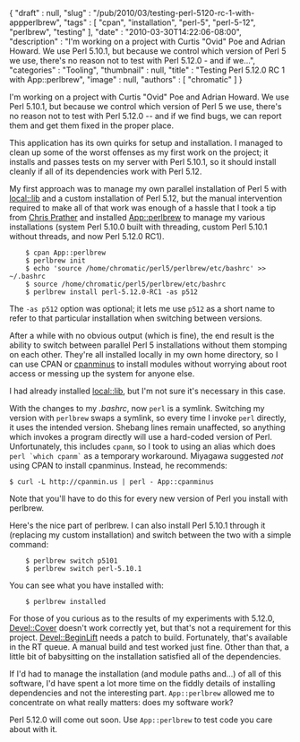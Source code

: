 {
   "draft" : null,
   "slug" : "/pub/2010/03/testing-perl-5120-rc-1-with-appperlbrew",
   "tags" : [
      "cpan",
      "installation",
      "perl-5",
      "perl-5-12",
      "perlbrew",
      "testing"
   ],
   "date" : "2010-03-30T14:22:06-08:00",
   "description" : "I'm working on a project with Curtis \"Ovid\" Poe and Adrian Howard. We use Perl 5.10.1, but because we control which version of Perl 5 we use, there's no reason not to test with Perl 5.12.0 - and if we...",
   "categories" : "Tooling",
   "thumbnail" : null,
   "title" : "Testing Perl 5.12.0 RC 1 with App::perlbrew",
   "image" : null,
   "authors" : [
      "chromatic"
   ]
}





I'm working on a project with Curtis "Ovid" Poe and Adrian Howard. We
use Perl 5.10.1, but because we control which version of Perl 5 we use,
there's no reason not to test with Perl 5.12.0 -- and if we find bugs,
we can report them and get them fixed in the proper place.

This application has its own quirks for setup and installation. I
managed to clean up some of the worst offenses as my first work on the
project; it installs and passes tests on my server with Perl 5.10.1, so
it should install cleanly if all of its dependencies work with Perl
5.12.

My first approach was to manage my own parallel installation of Perl 5
with [local::lib](http://search.cpan.org/perldoc?local::lib) and a
custom installation of Perl 5.12, but the manual intervention required
to make all of that work was enough of a hassle that I took a tip from
[Chris Prather](http://chris.prather.org/) and installed
[App::perlbrew](http://search.cpan.org/perldoc?App::perlbrew) to manage
my various installations (system Perl 5.10.0 built with threading,
custom Perl 5.10.1 without threads, and now Perl 5.12.0 RC1).

        $ cpan App::perlbrew
        $ perlbrew init
        $ echo 'source /home/chromatic/perl5/perlbrew/etc/bashrc' >> ~/.bashrc
        $ source /home/chromatic/perl5/perlbrew/etc/bashrc
        $ perlbrew install perl-5.12.0-RC1 -as p512

The `-as p512` option was optional; it lets me use `p512` as a short
name to refer to that particular installation when switching between
versions.

After a while with no obvious output (which is fine), the end result is
the ability to switch between parallel Perl 5 installations without them
stomping on each other. They're all installed locally in my own home
directory, so I can use CPAN or
[cpanminus](http://search.cpan.org/perldoc?App::cpanminus) to install
modules without worrying about root access or messing up the system for
anyone else.

I had already installed
[local::lib](http://search.cpan.org/perldoc?local::lib), but I'm not
sure it's necessary in this case.

With the changes to my *.bashrc*, now `perl` is a symlink. Switching my
version with `perlbrew` swaps a symlink, so every time I invoke `perl`
directly, it uses the intended version. Shebang lines remain unaffected,
so anything which invokes a program directly will use a hard-coded
version of Perl. Unfortunately, this includes `cpanm`, so I took to
using an alias which does `` perl `which cpanm` `` as a temporary
workaround. Miyagawa suggested *not* using CPAN to install cpanminus.
Instead, he recommends:

    $ curl -L http://cpanmin.us | perl - App::cpanminus

Note that you'll have to do this for every new version of Perl you
install with perlbrew.

Here's the nice part of perlbrew. I can also install Perl 5.10.1 through
it (replacing my custom installation) and switch between the two with a
simple command:

        $ perlbrew switch p5101
        $ perlbrew switch perl-5.10.1

You can see what you have installed with:

        $ perlbrew installed

For those of you curious as to the results of my experiments with
5.12.0, [Devel::Cover](http://search.cpan.org/perldoc?Devel::Cover)
doesn't work correctly yet, but that's not a requirement for this
project.
[Devel::BeginLift](http://search.cpan.org/perldoc?Devel::BeginLift)
needs a patch to build. Fortunately, that's available in the RT queue. A
manual build and test worked just fine. Other than that, a little bit of
babysitting on the installation satisfied all of the dependencies.

If I'd had to manage the installation (and module paths and...) of all
of this software, I'd have spent a lot more time on the fiddly details
of installing dependencies and not the interesting part. `App::perlbrew`
allowed me to concentrate on what really matters: does my software work?

Perl 5.12.0 will come out soon. Use `App::perlbrew` to test code you
care about with it.


